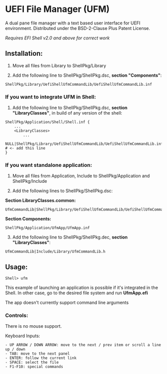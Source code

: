 # UEFI File Manager (UFM)
A dual pane file manager with a text based user interface for UEFI environment. Distributed under the BSD-2-Clause Plus Patent License.

_Requires EFI Shell v2.0 and above for correct work_

## Installation:
1) Move all files from Library to ShellPkg/Library

2) Add the following line to ShellPkg/ShellPkg.dsc, **section "Components"**:

```
ShellPkg/Library/UefiShellUfmCommandLib/UefiShellUfmCommandLib.inf
```

### If you want to integrate UFM in Shell:
1) Add the following line to ShellPkg/ShellPkg.dsc, **section "LibraryClasses"**, in build of any version of the shell:

```
ShellPkg/Application/Shell/Shell.inf {
	...
	<LibraryClasses>
		...
		NULL|ShellPkg/Library/UefiShellUfmCommandLib/UefiShellUfmCommandLib.inf # <- add this line
}
```

### If you want standalone application:
1) Move all files from Application, Include to ShellPkg/Application and ShellPkg/Include

2) Add the following lines to ShellPkg/ShellPkg.dsc:

**Section LibraryClasses.common:**
```
UfmCommandLib|ShellPkg/Library/UefiShellUfmCommandLib/UefiShellUfmCommandLib.inf
```

**Section Components:**
```
ShellPkg/Application/UfmApp/UfmApp.inf
```

3) Add the following line to ShellPkg/ShellPkg.dec, **section "LibraryClasses"**:

```
UfmCommandLib|Include/Library/UfmCommandLib.h
```

## Usage:

```
Shell> ufm
```

This example of launching an application is possible if it's integrated in the Shell. In other case, go to the desired file system and run **UfmApp.efi**

The app doesn't currently support command line arguments

### Controls:

There is no mouse support.

Keyboard Inputs:

```
- UP ARROW / DOWN ARROW: move to the next / prev item or scroll a line up / down
- TAB: move to the next panel
- ENTER: follow the current link
- SPACE: select the file
- F1-F10: special commands
```

